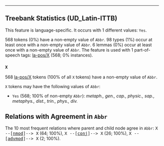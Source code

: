 

--------------------------------------------------------------------------------

## Treebank Statistics (UD_Latin-ITTB)

This feature is language-specific.
It occurs with 1 different values: `Yes`.

568 tokens (0%) have a non-empty value of `Abbr`.
98 types (1%) occur at least once with a non-empty value of `Abbr`.
6 lemmas (0%) occur at least once with a non-empty value of `Abbr`.
The feature is used with 1 part-of-speech tags: [la-pos/X]() (568; 0% instances).

### `X`

568 [la-pos/X]() tokens (100% of all `X` tokens) have a non-empty value of `Abbr`.

`X` tokens may have the following values of `Abbr`:

* `Yes` (568; 100% of non-empty `Abbr`): <em>metaph., gen., cap., physic., sap., metaphys., dist., trin., phys., div.</em>

## Relations with Agreement in `Abbr`

The 10 most frequent relations where parent and child node agree in `Abbr`:
<tt>X --[<a href="../dep/nmod.html">nmod</a>]--> X</tt> (64; 100%),
<tt>X --[<a href="../dep/conj.html">conj</a>]--> X</tt> (26; 100%),
<tt>X --[<a href="../dep/advmod.html">advmod</a>]--> X</tt> (2; 100%).

